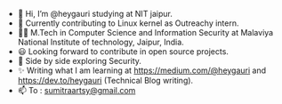- 👋 Hi, I’m @heygauri studying at NIT jaipur. 
- 🌱 Currently contributing to Linux kernel as Outreachy intern.
- 👨‍🎓 M.Tech in Computer Science and Information Security at Malaviya National Institute of technology, Jaipur, India.
- 😃 Looking forward to contribute in open source projects.
- 🧮 Side by side exploring Security.
- ✨ Writing what I am learning at https://medium.com/@heygauri and https://dev.to/heygauri (Technical Blog writing).
- 📫 To : sumitraartsy@gmail.com



<!---
heygauri/heygauri is a ✨ special ✨ repository because its `README.md` (this file) appears on your GitHub profile.
You can click the Preview link to take a look at your changes.
--->

